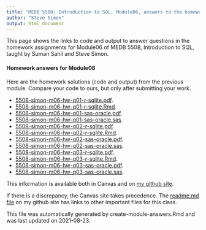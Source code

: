 ```yaml
---
title: "MEDB 5508: Introduction to SQL, Module06, answers to the homework"
author: "Steve Simon"
output: html_document
---
```


<!--This file was first created on 2021-08-23-->

This page shows the links to code and output to answer questions in the homework assignments for Module06 of MEDB 5508, Introduction to SQL, taught by Suman Sahil and Steve Simon. 

#### Homework answers for Module06 

<!--resources-homework-1-->

Here are the homework solutions (code and output) from the previous module. Compare your code to ours, but only after submitting your work.

+ [5508-simon-m06-hw-q01-r-sqlite.pdf][m06-hw-q01-r-sqlite.pdf].
+ [5508-simon-m06-hw-q01-r-sqlite.Rmd][m06-hw-q01-r-sqlite.Rmd].
+ [5508-simon-m06-hw-q01-sas-oracle.pdf][m06-hw-q01-sas-oracle.pdf].
+ [5508-simon-m06-hw-q01-sas-oracle.sas][m06-hw-q01-sas-oracle.sas].
+ [5508-simon-m06-hw-q02-r-sqlite.pdf][m06-hw-q02-r-sqlite.pdf].
+ [5508-simon-m06-hw-q02-r-sqlite.Rmd][m06-hw-q02-r-sqlite.Rmd].
+ [5508-simon-m06-hw-q02-sas-oracle.pdf][m06-hw-q02-sas-oracle.pdf].
+ [5508-simon-m06-hw-q02-sas-oracle.sas][m06-hw-q02-sas-oracle.sas].
+ [5508-simon-m06-hw-q03-r-sqlite.pdf][m06-hw-q03-r-sqlite.pdf].
+ [5508-simon-m06-hw-q03-r-sqlite.Rmd][m06-hw-q03-r-sqlite.Rmd].
+ [5508-simon-m06-hw-q03-sas-oracle.pdf][m06-hw-q03-sas-oracle.pdf].
+ [5508-simon-m06-hw-q03-sas-oracle.sas][m06-hw-q03-sas-oracle.sas].

<!---my git--->
This information is available both in Canvas and on [my github site][thisf].

If there is a discrepancy, the Canvas site takes precedence. The [readme.md file][mygit] on my github site has links to other important files for this class.

This file was automatically generated by create-module-answers.Rmd and was last updated on 2021-08-23.

[thisf]: https://github.com/pmean/introduction-to-sql/blob/master/modules/5508-06-answers.md
[mygit]: https://github.com/pmean/introduction-to-sql/blob/master/README.md
<!---my git--->

<!--resources-homework-2-->

<!---rmd_o--->
[m06-hw-q01-r-sqlite.pdf]: https://github.com/pmean/introduction-to-sql/blob/master/results/5508-simon-m06-hw-q01-r-sqlite.pdf
[m06-hw-q02-r-sqlite.pdf]: https://github.com/pmean/introduction-to-sql/blob/master/results/5508-simon-m06-hw-q02-r-sqlite.pdf
[m06-hw-q03-r-sqlite.pdf]: https://github.com/pmean/introduction-to-sql/blob/master/results/5508-simon-m06-hw-q03-r-sqlite.pdf

<!---sas_o--->
[m06-hw-q01-sas-oracle.pdf]: https://github.com/pmean/introduction-to-sql/blob/master/results/5508-simon-m06-hw-q01-sas-oracle.pdf
[m06-hw-q02-sas-oracle.pdf]: https://github.com/pmean/introduction-to-sql/blob/master/results/5508-simon-m06-hw-q02-sas-oracle.pdf
[m06-hw-q03-sas-oracle.pdf]: https://github.com/pmean/introduction-to-sql/blob/master/results/5508-simon-m06-hw-q03-sas-oracle.pdf

<!---rmd_h--->
[m06-hw-q01-r-sqlite.Rmd]: https://github.com/pmean/introduction-to-sql/blob/master/src/5508-simon-m06-hw-q01-r-sqlite.Rmd
[m06-hw-q02-r-sqlite.Rmd]: https://github.com/pmean/introduction-to-sql/blob/master/src/5508-simon-m06-hw-q02-r-sqlite.Rmd
[m06-hw-q03-r-sqlite.Rmd]: https://github.com/pmean/introduction-to-sql/blob/master/src/5508-simon-m06-hw-q03-r-sqlite.Rmd

<!---sas_h--->
[m06-hw-q01-sas-oracle.sas]: https://github.com/pmean/introduction-to-sql/blob/master/src/5508-simon-m06-hw-q01-sas-oracle.sas
[m06-hw-q02-sas-oracle.sas]: https://github.com/pmean/introduction-to-sql/blob/master/src/5508-simon-m06-hw-q02-sas-oracle.sas
[m06-hw-q03-sas-oracle.sas]: https://github.com/pmean/introduction-to-sql/blob/master/src/5508-simon-m06-hw-q03-sas-oracle.sas


